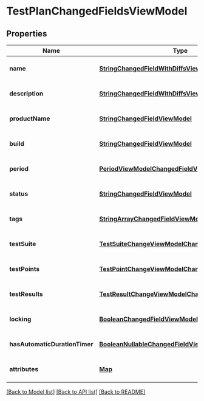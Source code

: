 # TestPlanChangedFieldsViewModel
## Properties

| Name | Type | Description | Notes |
|------------ | ------------- | ------------- | -------------|
| **name** | [**StringChangedFieldWithDiffsViewModel**](StringChangedFieldWithDiffsViewModel.md) |  | [optional] [default to null] |
| **description** | [**StringChangedFieldWithDiffsViewModel**](StringChangedFieldWithDiffsViewModel.md) |  | [optional] [default to null] |
| **productName** | [**StringChangedFieldViewModel**](StringChangedFieldViewModel.md) |  | [optional] [default to null] |
| **build** | [**StringChangedFieldViewModel**](StringChangedFieldViewModel.md) |  | [optional] [default to null] |
| **period** | [**PeriodViewModelChangedFieldViewModel**](PeriodViewModelChangedFieldViewModel.md) |  | [optional] [default to null] |
| **status** | [**StringChangedFieldViewModel**](StringChangedFieldViewModel.md) |  | [optional] [default to null] |
| **tags** | [**StringArrayChangedFieldViewModel**](StringArrayChangedFieldViewModel.md) |  | [optional] [default to null] |
| **testSuite** | [**TestSuiteChangeViewModelChangedFieldViewModel**](TestSuiteChangeViewModelChangedFieldViewModel.md) |  | [optional] [default to null] |
| **testPoints** | [**TestPointChangeViewModelChangedFieldViewModel**](TestPointChangeViewModelChangedFieldViewModel.md) |  | [optional] [default to null] |
| **testResults** | [**TestResultChangeViewModelChangedFieldViewModel**](TestResultChangeViewModelChangedFieldViewModel.md) |  | [optional] [default to null] |
| **locking** | [**BooleanChangedFieldViewModel**](BooleanChangedFieldViewModel.md) |  | [optional] [default to null] |
| **hasAutomaticDurationTimer** | [**BooleanNullableChangedFieldViewModel**](BooleanNullableChangedFieldViewModel.md) |  | [optional] [default to null] |
| **attributes** | [**Map**](CustomAttributeChangeModel.md) |  | [optional] [default to null] |

[[Back to Model list]](../README.md#documentation-for-models) [[Back to API list]](../README.md#documentation-for-api-endpoints) [[Back to README]](../README.md)

